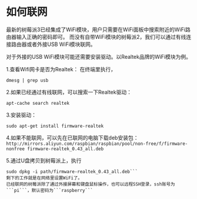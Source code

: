 # 如何联网

最新的树莓派3已经集成了WiFi模块，用户只需要在WiFi面板中搜索附近的WiFi路由器输入正确的密码即可。
而没有自带WiFi模块的树莓派2，我们可以通过有线连接路由器或者外接USB WiFi模块联网。

对于外接的USB WiFi模块可能还需要安装驱动。以Realtek品牌的WiFi模块为例。

1.查看Wifi网卡是否为Realtek：
在终端里执行，
```
dmesg | grep usb
```
2.如果已经通过有线联网，可以搜索一下Realtek驱动：
```
apt-cache search realtek
```
3.安装驱动：
```
sudo apt-get install firmware-realtek
```
4.如果不能联网，可以先在已联网的电脑下载deb安装包：```http://mirrors.aliyun.com/raspbian/raspbian/pool/non-free/f/firmware-nonfree firmware-realtek_0.43_all.deb```

5.通过U盘拷贝到树莓派上，执行
```
sudo dpkg -i path/firmware-realtek_0.43_all.deb```
剩下的工作就是在网络里设置WiFi了。
已经联网的树莓派除了通过外接屏幕和键盘鼠标操作，也可以远程SSH登录，ssh账号为```pi```，默认密码为```raspberry```